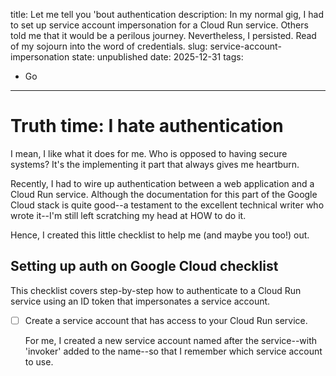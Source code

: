 title: Let me tell you 'bout authentication
description: 
    In my normal gig, I had to set up service account impersonation for a Cloud
    Run service. Others told me that it would be a perilous journey.
    Nevertheless, I persisted. Read of my sojourn into the word of credentials.
slug: service-account-impersonation
state: unpublished
date: 2025-12-31
tags:
- Go

--------------------------------------------------------------------------------

# Truth time: I hate authentication

I mean, I like what it does for me. Who is opposed to having secure systems?
It's the implementing it part that always gives me heartburn.

Recently, I had to wire up authentication between a web application and a
Cloud Run service. Although the documentation for this part of the Google Cloud
stack is quite good--a testament to the excellent technical writer who wrote
it--I'm still left scratching my head at HOW to do it.

Hence, I created this little checklist to help me (and maybe you too!) out.

## Setting up auth on Google Cloud checklist

This checklist covers step-by-step how to authenticate to a Cloud Run service
using an ID token that impersonates a service account.

+ [ ] Create a service account that has access to your Cloud Run service.

  For me, I created a new service account named after the service--with
  'invoker' added to the name--so that I remember which service account to use.

<!-- RAW content below -- revise before publish

The Samples Validation system (aka 'Kleos') requires authentication for
incoming requests. Without authentication to Kleos, your samples validation
requests from Panoply fail. The recommended way to authenticate to Kleos is to
generate an ID token by impersonating a service account.

**NOTE**: Setting up authentication for users can be a bit tricky; see
[the official documentation for an overview](https://cloud.google.com/docs/authentication/get-id-token#impersonation).

To set up service account impersonation, do the following:

+ Authenticate your own account using the `gcloud` CLI:

  ```sh
  $ gcloud auth application-default login
  ```

+ Set the `GCLOUD_PROJECT` environment variable to the GCP project hosting the
  Kleos instance.
+ Set the GCP project as the current quota project.

  ```sh
  $ gcloud config set project $GCLOUD_PROJECT
  ```

+ [From the GCP project IAM page](https://console.cloud.google.com/iam-admin),
  copy the name of the service account configured to send requests to Kleos.
  The description of the service account should include 'Kleos invoker'.
+ [One time only] Ensure that the service account has invoker access to the
  validation service.

  ```sh
  $ gcloud run services add-iam-policy-binding kleos-service \
    --member='serviceAccount:kleos-invoker@erschmid-test-291318.iam.gserviceaccount.com' \
    --role='roles/run.invoker'
  ```

+ [Once per user] Add yourself as a principal to the service account by running
  the following `gcloud` commands

  - Add yourself as a user of the service account.

    ```sh
    $ gcloud iam service-accounts SERVICE_ACCOUNT_ID \
    --member=user:YOUR_EMAIL_ADDRESS \
    --role=roles/iam.serviceAccountUser
    ```

  - Add the following roles to your principal account's bindings on the service
    account.

    * `roles/iam.serviceAccountTokenCreator`
    * `roles/iam.serviceAccountOpenIdTokenCreator`

    ```sh
    $ gcloud iam service-accounts add-iam-policy-binding SERVICE_ACCOUNT_ID \
    --member=user:YOUR_EMAIL_ADDRESS \
    --role=ROLE
    ```

+ Set your Application Default Credentials to impersonate the service account.
  Note that these credentials are used for all subsequent calls to `gcloud`
  until you deactivate impersonation.

  ```sh
  gcloud config set auth/impersonate_service_account SERVICE_ACCOUNT_ID
  ```

+ When you've finished using Panoply, deactivate service account impersonation.

  ```sh
  gcloud config unset auth/impersonate_service_account
  ```
-->